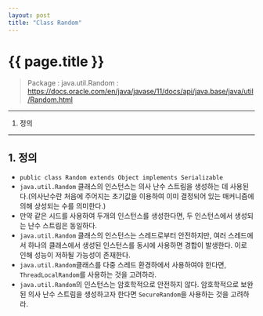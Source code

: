 ```yaml
---
layout: post
title: "Class Random"
---
```


# {{ page.title }}

> Package : java.util.Random : https://docs.oracle.com/en/java/javase/11/docs/api/java.base/java/util/Random.html

* * *

1. 정의

* * *

## 1. 정의

- `public class Random extends Object implements Serializable`
- `java.util.Random` 클래스의 인스턴스는 의사 난수 스트림을 생성하는 데 사용된다.(의사난수란 처음에 주어지는 초기값을 이용하여 이미 결정되어 있는 매커니즘에 의해 상성되는 수를 의미한다.)
- 만약 같은 시드를 사용하여 두개의 인스턴스를 생성한다면, 두 인스턴스에서 생성되는 난수 스트림은 동일하다.
- `java.util.Random` 클래스의 인스턴스는 스레드로부터 안전하지만, 여러 스레드에서 하나의 클래스에서 생성된 인스턴스를 동시에 사용하면 경합이 발생한다. 이로 인해 성능이 저하될 가능성이 존재한다.
- `java.util.Random`클래스를 다중 스레드 환경하에서 사용하여야 한다면, `ThreadLocalRandom`를 사용하는 것을 고려하라.
- `java.util.Random`의 인스턴스는 암호학적으로 안전하지 않다. 암호학적으로 보완된 의사 난수 스트림을 생성하고자 한다면 `SecureRandom`을 사용하는 것을 고려하라.